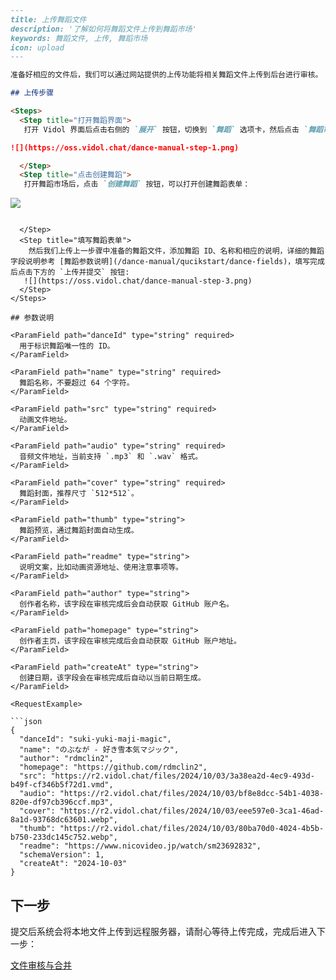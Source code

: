 ```markdown
---
title: 上传舞蹈文件
description: '了解如何将舞蹈文件上传到舞蹈市场'
keywords: 舞蹈文件, 上传, 舞蹈市场
icon: upload
---

准备好相应的文件后，我们可以通过网站提供的上传功能将相关舞蹈文件上传到后台进行审核。

## 上传步骤

<Steps>
  <Step title="打开舞蹈界面">
   打开 Vidol 界面后点击右侧的 `展开` 按钮，切换到 `舞蹈` 选项卡，然后点击 `舞蹈市场` 按钮，如下图所示：

![](https://oss.vidol.chat/dance-manual-step-1.png)

  </Step>
  <Step title="点击创建舞蹈">
   打开舞蹈市场后，点击 `创建舞蹈` 按钮，可以打开创建舞蹈表单：

```
![](https://oss.vidol.chat/dance-manual-step-2.png)
```

  </Step>
  <Step title="填写舞蹈表单">
    然后我们上传上一步骤中准备的舞蹈文件，添加舞蹈 ID、名称和相应的说明，详细的舞蹈字段说明参考 [舞蹈参数说明](/dance-manual/qucikstart/dance-fields)，填写完成后点击下方的 `上传并提交` 按钮:
   ![](https://oss.vidol.chat/dance-manual-step-3.png)
  </Step>
</Steps>

## 参数说明

<ParamField path="danceId" type="string" required>
  用于标识舞蹈唯一性的 ID。
</ParamField>

<ParamField path="name" type="string" required>
  舞蹈名称，不要超过 64 个字符。
</ParamField>

<ParamField path="src" type="string" required>
  动画文件地址。
</ParamField>

<ParamField path="audio" type="string" required>
  音频文件地址，当前支持 `.mp3` 和 `.wav` 格式。
</ParamField>

<ParamField path="cover" type="string" required>
  舞蹈封面，推荐尺寸 `512*512`。
</ParamField>

<ParamField path="thumb" type="string">
  舞蹈预览，通过舞蹈封面自动生成。
</ParamField>

<ParamField path="readme" type="string">
  说明文案，比如动画资源地址、使用注意事项等。
</ParamField>

<ParamField path="author" type="string">
  创作者名称，该字段在审核完成后会自动获取 GitHub 账户名。
</ParamField>

<ParamField path="homepage" type="string">
  创作者主页，该字段在审核完成后会自动获取 GitHub 账户地址。
</ParamField>

<ParamField path="createAt" type="string">
  创建日期，该字段会在审核完成后自动以当前日期生成。
</ParamField>

<RequestExample>

```json
{
  "danceId": "suki-yuki-maji-magic",
  "name": "のぶなが - 好き雪本気マジック",
  "author": "rdmclin2",
  "homepage": "https://github.com/rdmclin2",
  "src": "https://r2.vidol.chat/files/2024/10/03/3a38ea2d-4ec9-493d-b49f-cf346b5f72d1.vmd",
  "audio": "https://r2.vidol.chat/files/2024/10/03/bf8e8dcc-54b1-4038-820e-df97cb396ccf.mp3",
  "cover": "https://r2.vidol.chat/files/2024/10/03/eee597e0-3ca1-46ad-8a1d-93768dc63601.webp",
  "thumb": "https://r2.vidol.chat/files/2024/10/03/80ba70d0-4024-4b5b-b750-233dc145c752.webp",
  "readme": "https://www.nicovideo.jp/watch/sm23692832",
  "schemaVersion": 1,
  "createAt": "2024-10-03"
}
```

</RequestExample>

## 下一步

提交后系统会将本地文件上传到远程服务器，请耐心等待上传完成，完成后进入下一步：

[文件审核与合并](/dance-manual/qucikstart/dance-review)
```

